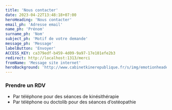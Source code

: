 ```yaml
---
title: 'Nous contacter'
date: 2023-04-22T13:48:18+07:00
heroHeading: 'Nous contacter'
email_ph: 'Adresse email'
name_ph: 'Prénom'
surname_ph: 'Nom'
subject_ph: 'Motif de votre demande'
message_ph: 'Message'
labelButton: 'Envoyer'
ACCESS_KEY: ca379edf-b459-4d09-9a97-17e101efe2b3
redirect: http://localhost:1313/merci
fromName: 'Message site internet'
heroBackground: 'http://www.cabinetkinerepublique.fr/s/img/emotionheader5620394.png?1588682237.920px.341px'
---
```


### Prendre un RDV
- Par téléphone pour des séances de kinésithérapie
- Par téléphone ou doctolib pour des séances d’ostéopathie